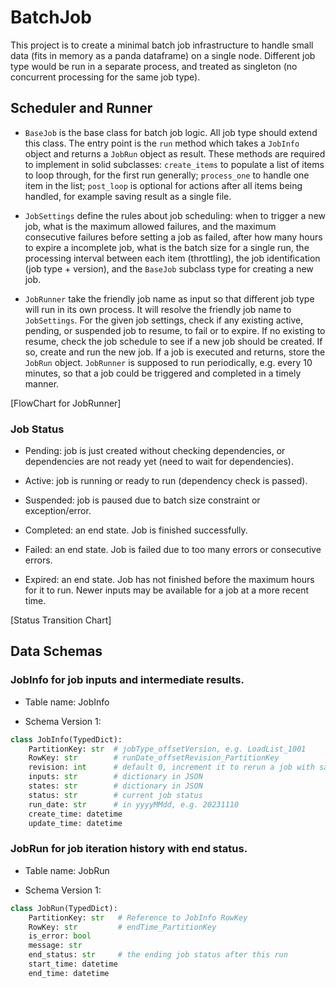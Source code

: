 # BatchJob

This project is to create a minimal batch job infrastructure to handle small data (fits in memory as a panda dataframe) on a single node. Different job type would be run in a separate process, and treated as singleton (no concurrent processing for the same job type).

## Scheduler and Runner

- `BaseJob` is the base class for batch job logic. All job type should extend this class. The entry point is the `run` method which takes a `JobInfo` object and returns a `JobRun` object as result. These methods are required to implement in solid subclasses: `create_items` to populate a list of items to loop through, for the first run generally; `process_one` to handle one item in the list; `post_loop` is optional for actions after all items being handled, for example saving result as a single file.

- `JobSettings` define the rules about job scheduling: when to trigger a new job, what is the maximum allowed failures, and the maximum consecutive failures before setting a job as failed, after how many hours to expire a incomplete job, what is the batch size for a single run, the processing interval between each item (throttling), the job identification (job type + version), and the `BaseJob` subclass type for creating a new job.

- `JobRunner` take the friendly job name as input so that different job type will run in its own process. It will resolve the friendly job name to `JobSettings`. For the given job settings, check if any existing active, pending, or suspended job to resume, to fail or to expire. If no existing to resume, check the job schedule to see if a new job should be created. If so, create and run the new job. If a job is executed and returns, store the `JobRun` object. `JobRunner` is supposed to run periodically, e.g. every 10 minutes, so that a job could be triggered and completed in a timely manner.

[FlowChart for JobRunner]

### Job Status

- Pending: job is just created without checking dependencies, or dependencies are not ready yet (need to wait for dependencies).

- Active: job is running or ready to run (dependency check is passed).

- Suspended: job is paused due to batch size constraint or exception/error.

- Completed: an end state. Job is finished successfully.

- Failed: an end state. Job is failed due to too many errors or consecutive errors.

- Expired: an end state. Job has not finished before the maximum hours for it to run. Newer inputs may be available for a job at a more recent time.

[Status Transition Chart]

## Data Schemas

### JobInfo for job inputs and intermediate results.

- Table name: JobInfo

- Schema Version 1:

```python
class JobInfo(TypedDict):
    PartitionKey: str  # jobType_offsetVersion, e.g. LoadList_1001
    RowKey: str        # runDate_offsetRevision_PartitionKey
    revision: int      # default 0, increment it to rerun a job with same inputs.
    inputs: str        # dictionary in JSON
    states: str        # dictionary in JSON
    status: str        # current job status
    run_date: str      # in yyyyMMdd, e.g. 20231110
    create_time: datetime
    update_time: datetime
```

### JobRun for job iteration history with end status.

- Table name: JobRun

- Schema Version 1:

```python
class JobRun(TypedDict):
    PartitionKey: str   # Reference to JobInfo RowKey
    RowKey: str         # endTime_PartitionKey
    is_error: bool
    message: str
    end_status: str     # the ending job status after this run
    start_time: datetime
    end_time: datetime
```